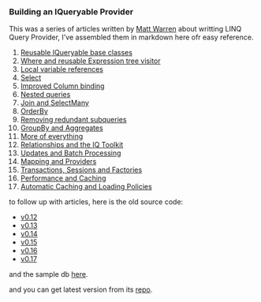### Building an IQueryable Provider

This was a series of articles written by [Matt Warren](https://github.com/mattwar) about writting LINQ Query Provider, I've assembled them in markdown here ofr easy reference.

1. [Reusable IQueryable base classes](tut/01-Reusable_IQueryable_base_classes.md)
2. [Where and reusable Expression tree visitor](tut/02-Where_and_reusable_Expression_tree_visitor.md)
3. [Local variable references](tut/03-Local_variable_references.md)
4. [Select](tut/04-Select.md)
5. [Improved Column binding](tut/05-Improved_Column_binding.md)
6. [Nested queries](tut/06-Nested_queries.md)
7. [Join and SelectMany](tut/07-Join_and_SelectMany.md)
8. [OrderBy](tut/08-OrderBy.md)
9. [Removing redundant subqueries](tut/09-Removing_redundant_subqueries.md)
10. [GroupBy and Aggregates](tut/10-GroupBy_and_Aggregates.md)
11. [More of everything](tut/11-More_of_everything.md)
12. [Relationships and the IQ Toolkit](tut/12-Relationships_and_the_IQ_Toolkit.md)
13. [Updates and Batch Processing](tut/13-Updates_and_Batch_Processing.md)
14. [Mapping and Providers](tut/14-Mapping_and_Providers.md)
15. [Transactions, Sessions and Factories](tut/15-Transactions_Sessions_and_Factories.md)
16. [Performance and Caching](tut/16-Performance_and_Caching.md)
17. [Automatic Caching and Loading Policies](tut/17-Automatic_Caching_and_Loading_Policies.md)

to follow up with articles, here is the old source code:

* [v0.12](ref/v0.12.zip)
* [v0.13](ref/v0.13.zip)
* [v0.14](ref/v0.14.zip)
* [v0.15](ref/v0.15.zip)
* [v0.16](ref/v0.16.zip)
* [v0.17](ref/v0.17.zip)

and the sample db [here](ref/Northwind.zip).

and you can get latest version from its [repo](https://github.com/mattwar/iqtoolkit).
